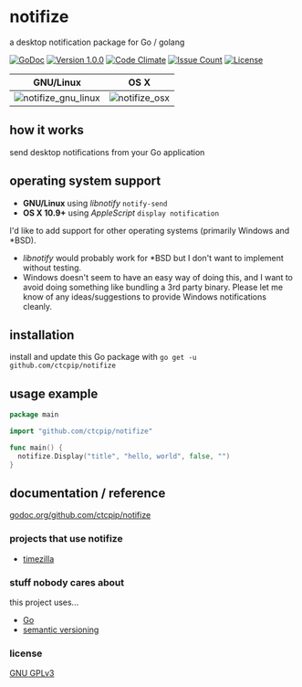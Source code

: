 # notifize

a desktop notification package for Go / golang

[![GoDoc](https://godoc.org/github.com/ctcpip/notifize?status.svg)](http://godoc.org/github.com/ctcpip/notifize)
[![Version 1.0.0](https://img.shields.io/badge/version-1.0.0-blue.svg)](http://github.com/ctcpip/notifize/releases/latest)
[![Code Climate](https://img.shields.io/codeclimate/github/ctcpip/notifize.svg)](http://codeclimate.com/github/ctcpip/notifize)
[![Issue Count](https://img.shields.io/codeclimate/issues/github/ctcpip/notifize.svg)](http://codeclimate.com/github/ctcpip/notifize/issues)
[![License](https://img.shields.io/badge/license-GNU%20GPLv3-blue.svg)](./LICENSE)

| GNU/Linux | OS X |
|:-------------:|:-------------:|
|![notifize_gnu_linux](https://cloud.githubusercontent.com/assets/15326526/16973882/1c794dbc-4dfd-11e6-9136-78f6b7760914.png)|![notifize_osx](https://cloud.githubusercontent.com/assets/15326526/16973883/1c7fe456-4dfd-11e6-9551-7a8b527b8ec6.png)|

## how it works

send desktop notifications from your Go application

## operating system support

* __GNU/Linux__ using _libnotify_ `notify-send`
* __OS X 10.9+__ using _AppleScript_ `display notification`

I'd like to add support for other operating systems (primarily Windows and \*BSD).

* _libnotify_ would probably work for \*BSD but I don't want to implement without testing.
* Windows doesn't seem to have an easy way of doing this, and I want to avoid doing something like bundling a 3rd party binary.  Please let me know of any ideas/suggestions to provide Windows notifications cleanly.

## installation

install and update this Go package with `go get -u github.com/ctcpip/notifize`

## usage example

~~~ go
package main

import "github.com/ctcpip/notifize"

func main() {
  notifize.Display("title", "hello, world", false, "")
}
~~~

## documentation / reference

[godoc.org/github.com/ctcpip/notifize](http://godoc.org/github.com/ctcpip/notifize)

### projects that use notifize

* [timezilla](http://github.com/ctcpip/timezilla)

### stuff nobody cares about

this project uses...

* [Go](http://golang.org)
* [semantic versioning](http://semver.org/)

### license

[GNU GPLv3](http://www.gnu.org/licenses/gpl-3.0.en.html)
